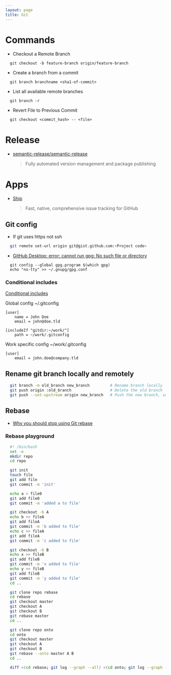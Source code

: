```yaml
---
layout: page
title: Git
---
```


# Commands

- Checkout a Remote Branch

```
  git checkout -b feature-branch origin/feature-branch
```

- Create a branch from a commit

```
  git branch branchname <sha1-of-commit>
```

- List all available remote branches

```
  git branch -r
```

- Revert File to Previous Commit

```
  git checkout <commit_hash> -- <file>
```

# Release

- [semantic-release/semantic-release](https://github.com/semantic-release/semantic-release)
  > Fully automated version management and package publishing

# Apps

- [Ship](https://www.realartists.com)
  > Fast, native, comprehensive issue tracking for GitHub

## Git config

- If git uses https not ssh

```bash
  git remote set-url origin git@gist.github.com:<Project code>
```

- [GitHub Desktop: error: cannot run gpg: No such file or directory](https://github.com/isaacs/github/issues/675)

```
  git config --global gpg.program $(which gpg)
  echo "no-tty" >> ~/.gnupg/gpg.conf
```

### Conditional includes

[Conditional includes](https://git-scm.com/docs/git-config#_conditional_includes)

Global config ~/.gitconfig

```
[user]
    name = John Doe
    email = john@doe.tld

[includeIf "gitdir:~/work/"]
    path = ~/work/.gitconfig
```

Work specific config ~/work/.gitconfig

```
[user]
    email = john.doe@company.tld
```

## Rename git branch locally and remotely

```bash
  git branch -m old_branch new_branch         # Rename branch locally
  git push origin :old_branch                 # Delete the old branch
  git push --set-upstream origin new_branch   # Push the new branch, set local branch to track the new remote
```

## Rebase

- [Why you should stop using Git rebase](https://medium.com/@fredrikmorken/why-you-should-stop-using-git-rebase-5552bee4fed1)

### Rebase playground

```bash
  #! /bin/bash
  set -e
  mkdir repo
  cd repo

  git init
  touch file
  git add file
  git commit -m 'init'

  echo a > file0
  git add file0
  git commit -m 'added a to file'

  git checkout -b A
  echo b >> fileA
  git add fileA
  git commit -m 'b added to file'
  echo c >> fileA
  git add fileA
  git commit -m 'c added to file'

  git checkout -b B
  echo x >> fileB
  git add fileB
  git commit -m 'x added to file'
  echo y >> fileB
  git add fileB
  git commit -m 'y added to file'
  cd ..

  git clone repo rebase
  cd rebase
  git checkout master
  git checkout A
  git checkout B
  git rebase master
  cd ..

  git clone repo onto
  cd onto
  git checkout master
  git checkout A
  git checkout B
  git rebase --onto master A B
  cd ..

  diff <(cd rebase; git log --graph --all) <(cd onto; git log --graph --all)
```

